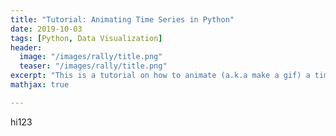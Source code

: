 ```yaml
---
title: "Tutorial: Animating Time Series in Python"
date: 2019-10-03
tags: [Python, Data Visualization]
header:
  image: "/images/rally/title.png"
  teaser: "/images/rally/title.png"
excerpt: "This is a tutorial on how to animate (a.k.a make a gif) a time series in Python."
mathjax: true

---
```

<div id="fb-root"></div>
<script async defer src="https://connect.facebook.net/en_US/sdk.js#xfbml=1&version=v3.2"></script>

hi123


<style type="text/css">
.gist {
  margin-left: auto;
  margin-right: auto;
  width: 800px !important;
  height: 800px !important;
}
.gist-data {
    height:250px;
    overflow-y: visible;
    width: 800px;
    overflow-x: visible;
}
</style>

<script src="https://gist.github.com/albertyumol/ee5fb4a4b346afe166366608a50dc568.js"></script>


<script async src="//pagead2.googlesyndication.com/pagead/js/adsbygoogle.js"></script>
<script>
  (adsbygoogle = window.adsbygoogle || []).push({
    google_ad_client: "ca-pub-6410209740119334",
    enable_page_level_ads: true
  });
</script>

<div class="fb-comments" data-href="https://albertyumol.github.io/" data-numposts="5"></div>
